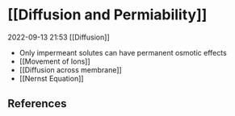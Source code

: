 # [[Diffusion and Permiability]]
2022-09-13 21:53
[[Diffusion]]
- Only impermeant solutes can have permanent osmotic effects
- [[Movement of Ions]]
- [[Diffusion across membrane]]
- [[Nernst Equation]]

## References

